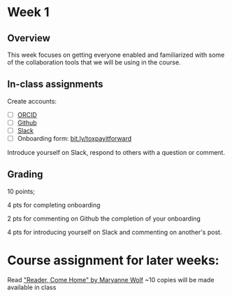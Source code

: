 # Week 1 
## Overview
This week focuses on getting everyone enabled and familiarized with some of the collaboration tools that we will be using in the course. 

## In-class assignments
Create accounts: 
- [ ] [ORCID](https://orcid.org/register)
- [ ] [Github](https://github.com/join)
- [ ] [Slack](https://join.slack.com/t/tox-599-699/shared_invite/enQtNjAwMDU3MjA1Nzk4LThhNWZhNDI0Yzg3MGZkMTAzNWYwZGM0OTU5MWZkZmM3ODU1YTFhMDUyZDA2Y2ZjNDE4MzdiMDc2MmRkYmJmMDQ)
- [ ] Onboarding form: [bit.ly/toxpayitforward](http://bit.ly/toxpayitforward) 

Introduce yourself on Slack, respond to others with a question or comment.

## Grading
10 points; 

4 pts for completing onboarding

2 pts for commenting on Github the completion of your onboarding

4 pts for introducing yourself on Slack and commenting on another's post.

# Course assignment for later weeks:
Read ["Reader, Come Home" by Maryanne Wolf](https://www.maryannewolf.com/reader-come-home-1) 
~10 copies will be made available in class
